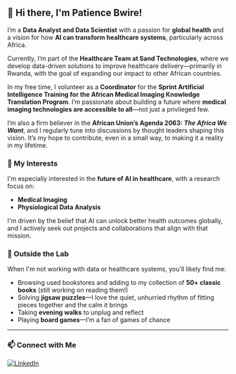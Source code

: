 ## 👋 Hi there, I'm Patience Bwire!

I’m a **Data Analyst and Data Scientist** with a passion for **global health** and a vision for how **AI can transform healthcare systems**, particularly across Africa.

Currently, I’m part of the **Healthcare Team at Sand Technologies**, where we develop data-driven solutions to improve healthcare delivery—primarily in Rwanda, with the goal of expanding our impact to other African countries.

In my free time, I volunteer as a **Coordinator** for the **Sprint Artificial Intelligence Training for the African Medical Imaging Knowledge Translation Program**. I’m passionate about building a future where **medical imaging technologies are accessible to all**—not just a privileged few.

I’m also a firm believer in the **African Union’s Agenda 2063: *The Africa We Want***, and I regularly tune into discussions by thought leaders shaping this vision. It’s my hope to contribute, even in a small way, to making it a reality in my lifetime.

### 🧠 My Interests

I'm especially interested in the **future of AI in healthcare**, with a research focus on:

* **Medical Imaging**
* **Physiological Data Analysis**

I'm driven by the belief that AI can unlock better health outcomes globally, and I actively seek out projects and collaborations that align with that mission.

### 🎨 Outside the Lab

When I'm not working with data or healthcare systems, you’ll likely find me:

* Browsing used bookstores and adding to my collection of **50+ classic books** (still working on reading them!)
* Solving **jigsaw puzzles**—I love the quiet, unhurried rhythm of fitting pieces together and the calm it brings
* Taking **evening walks** to unplug and reflect
* Playing **board games**—I’m a fan of games of chance 

---

### 📫 Connect with Me
[![LinkedIn](https://img.shields.io/badge/LinkedIn-Connect-blue?logo=linkedin)](https://www.linkedin.com/in/patience-bwire)


